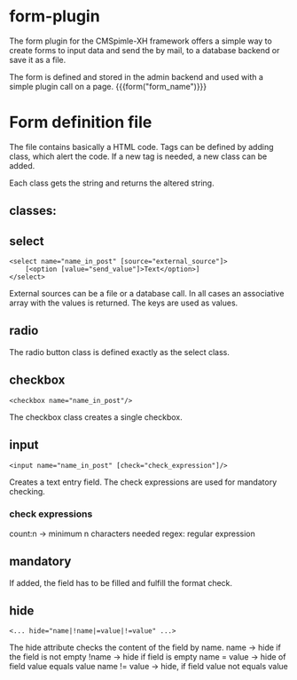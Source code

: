 # form-plugin
The form plugin for the CMSpimle-XH framework offers a simple way to create forms to input data and send the by mail, to a database backend or save it as a file.

The form is defined and stored in the admin backend and used with a simple plugin call on a page.
	{{{form("form_name")}}}

# Form definition file

The file contains basically a HTML code. Tags can be defined by adding class, which alert the code. If a new tag is needed, a new class can be added.

Each class gets the string and returns the altered string.

## classes:

## select
	<select name="name_in_post" [source="external_source"]>
		[<option [value="send_value"]>Text</option>]
	</select>

External sources can be a file or a database call. In all cases an associative array with the values is returned. The keys are used as values.

## radio
The radio button class is defined exactly as the select class.

## checkbox
	<checkbox name="name_in_post"/>
The checkbox class creates a single checkbox.

## input
	<input name="name_in_post" [check="check_expression"]/>
Creates a text entry field. The check expressions are used for mandatory checking.

### check expressions
count:n -> minimum n characters needed
regex: regular expression

## mandatory
If added, the field has to be filled and
fulfill the format check.

## hide
	<... hide="name|!name|=value|!=value" ...>
The hide attribute checks the content of the field by name.
name -> hide if the field is not empty
!name -> hide if field is empty
name = value -> hide of field value equals value
name != value -> hide, if field value not equals value